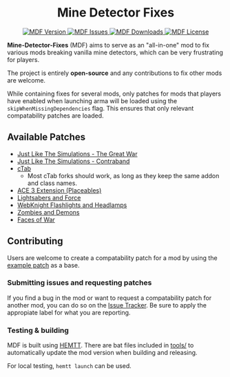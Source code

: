 # <center>Mine Detector Fixes</center>
<p align="center">
    <a href="https://github.com/DartRuffian/Mine-Detector-Fixes/releases/latest">
        <img src="https://img.shields.io/badge/Version-1.3.0-blue.svg?style=flat-square" alt="MDF Version">
    </a>
    <a href="https://github.com/DartRuffian/Mine-Detector-Fixes/issues">
        <img src="https://img.shields.io/github/issues-raw/DartRuffian/Mine-Detector-Fixes.svg?style=flat-square&label=Issues" alt="MDF Issues">
    </a>
    <a href="https://steamcommunity.com/sharedfiles/filedetails/?id=3086321202">
        <img src="https://img.shields.io/steam/downloads/3086321202.svg?style=flat-square&label=Downloads" alt="MDF Downloads">
    </a>
    <a href="https://github.com/DartRuffian/Mine-Detector-Fixes/blob/main/LICENSE">
        <img src="https://img.shields.io/badge/License-APL-red.svg?style=flat-square" alt="MDF License">
    </a>
</p>

**Mine-Detector-Fixes** (MDF) aims to serve as an "all-in-one" mod to fix various mods breaking vanilla mine detectors, which can be very frustrating for players.

The project is entirely **open-source** and any contributions to fix other mods are welcome.

While containing fixes for several mods, only patches for mods that players have enabled when launching arma will be loaded using the `skipWhenMissingDependencies` flag. This ensures that only relevant compatability patches are loaded.

## Available Patches

- [Just Like The Simulations - The Great War](https://steamcommunity.com/sharedfiles/filedetails/?id=1940589429)
- [Just Like The Simulations - Contraband](https://steamcommunity.com/sharedfiles/filedetails/?id=1875369298)
- [cTab](https://steamcommunity.com/sharedfiles/filedetails/?id=871504836)
  - Most cTab forks should work, as long as they keep the same addon and class names.
- [ACE 3 Extension (Placeables)](https://steamcommunity.com/sharedfiles/filedetails/?id=866772689)
- [Lightsabers and Force](https://steamcommunity.com/sharedfiles/filedetails/?id=2323185592)
- [WebKnight Flashlights and Headlamps](https://steamcommunity.com/sharedfiles/filedetails/?id=2572487482)
- [Zombies and Demons](https://steamcommunity.com/sharedfiles/filedetails/?id=501966277)
- [Faces of War](https://steamcommunity.com/sharedfiles/filedetails/?id=891433622&tscn=1706951187)

## Contributing

Users are welcome to create a compatability patch for a mod by using the [example patch](./extras/compat) as a base.

### Submitting issues and requesting patches

If you find a bug in the mod or want to request a compatability patch for another mod, you can do so on the [Issue Tracker](https://github.com/DartRuffian/Mine-Detector-Fixes/issues). Be sure to apply the appropiate label for what you are reporting.

### Testing & building

MDF is built using [HEMTT](https://github.com/BrettMayson/HEMTT). There are bat files included in [tools/](https://github.com/DartRuffian/Mine-Detector-Fixes/tree/main/tools) to automatically update the mod version when building and releasing.

For local testing, `hemtt launch` can be used.